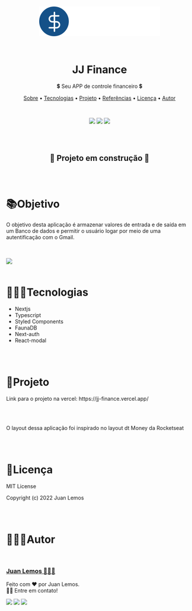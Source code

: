 <p align='center'>
  <img  src='./public/images/logo.svg'>
</p>
<br>
<h1 align='center'>JJ Finance</h1>
<p align='center'>💲 Seu APP de controle financeiro 💲</p>

<p align="center">
 <a href="#objetivo">Sobre</a> •
 <a href="#tecnologias">Tecnologias</a> •
 <a href="#projeto">Projeto</a> • 
 <a href="#referencias">Referências</a> • 
 <a href="#licenca">Licença</a> • 
 <a href="#autor">Autor</a>
</p>
<br>
<p align="center">
  <img src="https://img.shields.io/github/license/JuanSanjuanLemos/jj-finance?" /> 
  <img src="https://img.shields.io/github/forks/JuanSanjuanLemos/jj-finance?" />
  <img src="https://img.shields.io/github/stars/JuanSanjuanLemos/jj-finance?" />
</p>
<br>
<br>

<h2 align="center">🚧 Projeto em construção 🚧</h2>

<br>
<br>
<h1 id='objetivo'>📚Objetivo</h1>
<p>
  O objetivo desta aplicação é armazenar valores de entrada e de saída em um Banco de dados e permitir o usuário logar por meio de uma autentificação com o Gmail.
</p>

<br>
<br>
<img src='./filesReadme/allPage.gif'>

<br>
<br>
<h1 id='tecnologias'>👨🏿‍💻Tecnologias</h1>
<p>
  <ul>
    <li>Nextjs</li>
    <li>Typescript</li>
    <li>Styled Components</li>
    <li>FaunaDB</li>
    <li>Next-auth</li>
    <li>React-modal</li>
  </ul>
</p>

<br>
<br>
<h1 id='projeto'>🔗Projeto</h1>
<p>
  Link para o projeto na vercel: <a>https://jj-finance.vercel.app/</a>
</p>

<br>
<br>

<p>O layout dessa aplicação foi inspirado no layout dt Money da Rocketseat</p>

<br>
<br>
<h1 id='licenca'>📃Licença</h1>
<p>
MIT License

Copyright (c) 2022 Juan Lemos

</p>

<br>
<br>
<h1 id='autor'>👨🏿‍🦱Autor</h1>
<img style="border-radius: 50%;" src="https://avatars.githubusercontent.com/u/97101332?v=4" width="100px;" alt=""/>
<a href="https://www.linkedin.com/in/juan-lemos-75830b1a2/" title="Linkedin"> <h3>Juan Lemos 👨🏿‍💻</h3></a>

<p>
  Feito com ❤️ por Juan Lemos.<br> 👋🏽 Entre em contato!
</p>

<div>
  <a href="https://instagram.com/_juan.lemos_" target="_blank"><img src="https://img.shields.io/badge/-Instagram-%23E4405F?style=for-the-badge&logo=instagram&logoColor=white"></a>
  <a href = "mailto:juansanjuan.dev@gmail.com" target="_blank" ><img src="https://img.shields.io/badge/-juansanjuan.dev@gmail.com-%23333?style=for-the-badge&logo=gmail&logoColor=white" ></a>
  <a href="https://www.linkedin.com/in/juan-lemos-75830b1a2/" target="_blank"><img src="https://img.shields.io/badge/-LinkedIn-%230077B5?style=for-the-badge&logo=linkedin&logoColor=white"></a> 
</div>
